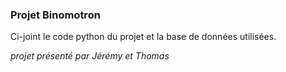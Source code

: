 ### Projet Binomotron

Ci-joint le code python du projet et la base de données utilisées.

*projet présenté par Jérémy et Thomas*